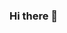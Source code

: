 ### Hi there 👋

<!--
**marlon-rivera/marlon-rivera** is a ✨ _special_ ✨ repository because its `README.md` (this file) appears on your GitHub profile.

Here are some ideas to get you started:

- 🔭 I’m currently working on personal project about Rick and Morty ...
- 🌱 I’m currently learning REACT JS...
-->

